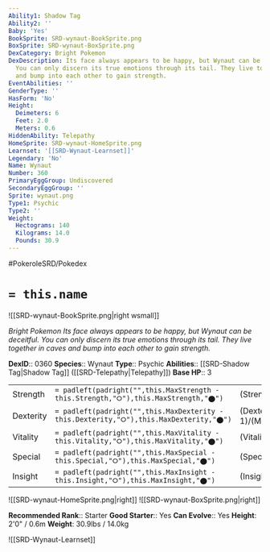 ```yaml
---
Ability1: Shadow Tag
Ability2: ''
Baby: 'Yes'
BookSprite: SRD-wynaut-BookSprite.png
BoxSprite: SRD-wynaut-BoxSprite.png
DexCategory: Bright Pokemon
DexDescription: Its face always appears to be happy, but Wynaut can be deceitful.
  You can only discern its true emotions through its tail. They live together in caves
  and bump into each other to gain strength.
EventAbilities: ''
GenderType: ''
HasForm: 'No'
Height:
  Deimeters: 6
  Feet: 2.0
  Meters: 0.6
HiddenAbility: Telepathy
HomeSprite: SRD-wynaut-HomeSprite.png
Learnset: '[[SRD-Wynaut-Learnset]]'
Legendary: 'No'
Name: Wynaut
Number: 360
PrimaryEggGroup: Undiscovered
SecondaryEggGroup: ''
Sprite: wynaut.png
Type1: Psychic
Type2: ''
Weight:
  Hectograms: 140
  Kilograms: 14.0
  Pounds: 30.9
---
```


#PokeroleSRD/Pokedex

# `= this.name`

![[SRD-wynaut-BookSprite.png|right wsmall]]

*Bright Pokemon*
*Its face always appears to be happy, but Wynaut can be deceitful. You can only discern its true emotions through its tail. They live together in caves and bump into each other to gain strength.*

**DexID**:: 0360
**Species**:: Wynaut
**Type**:: Psychic
**Abilities**:: [[SRD-Shadow Tag|Shadow Tag]] ([[SRD-Telepathy|Telepathy]])
**Base HP**:: 3

|           |                                                                                        |                                          |
| --------- | -------------------------------------------------------------------------------------- | ---------------------------------------- |
| Strength  | `= padleft(padright("",this.MaxStrength - this.Strength,"⭘"),this.MaxStrength,"⬤")`    | (Strength::1)/(MaxStrength::3)   |
| Dexterity | `= padleft(padright("",this.MaxDexterity - this.Dexterity,"⭘"),this.MaxDexterity,"⬤")` | (Dexterity:: 1)/(MaxDexterity::3) |
| Vitality  | `= padleft(padright("",this.MaxVitality - this.Vitality,"⭘"),this.MaxVitality,"⬤")`    | (Vitality::2)/(MaxVitality::4)   |
| Special   | `= padleft(padright("",this.MaxSpecial - this.Special,"⭘"),this.MaxSpecial,"⬤")`       | (Special::1)/(MaxSpecial::3)     |
| Insight   | `= padleft(padright("",this.MaxInsight - this.Insight,"⭘"),this.MaxInsight,"⬤")`       | (Insight::2)/(MaxInsight::4)     |

![[SRD-wynaut-HomeSprite.png|right]]
![[SRD-wynaut-BoxSprite.png|right]]

**Recommended Rank**:: Starter
**Good Starter**:: Yes
**Can Evolve**:: Yes
**Height**: 2'0" / 0.6m
**Weight**: 30.9lbs / 14.0kg

![[SRD-Wynaut-Learnset]]